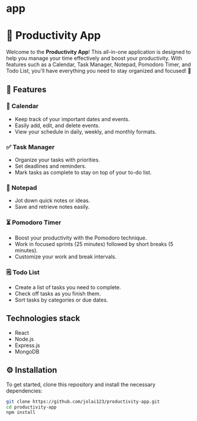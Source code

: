 # app
# 📅 Productivity App

Welcome to the **Productivity App**! This all-in-one application is designed to help you manage your time effectively and boost your productivity. With features such as a Calendar, Task Manager, Notepad, Pomodoro Timer, and Todo List, you'll have everything you need to stay organized and focused! 🚀

## 🌟 Features

### 📆 Calendar
- Keep track of your important dates and events.
- Easily add, edit, and delete events.
- View your schedule in daily, weekly, and monthly formats.

### ✅ Task Manager
- Organize your tasks with priorities.
- Set deadlines and reminders.
- Mark tasks as complete to stay on top of your to-do list.

### 📝 Notepad
- Jot down quick notes or ideas.
- Save and retrieve notes easily.

### ⏳ Pomodoro Timer
- Boost your productivity with the Pomodoro technique.
- Work in focused sprints (25 minutes) followed by short breaks (5 minutes).
- Customize your work and break intervals.

### 🗒️ Todo List
- Create a list of tasks you need to complete.
- Check off tasks as you finish them.
- Sort tasks by categories or due dates.

## Technologies stack
- React
- Node.js
- Express.js
- MongoDB

## ⚙️ Installation

To get started, clone this repository and install the necessary dependencies:

```bash
git clone https://github.com/jolai123/productivity-app.git
cd productivity-app
npm install
